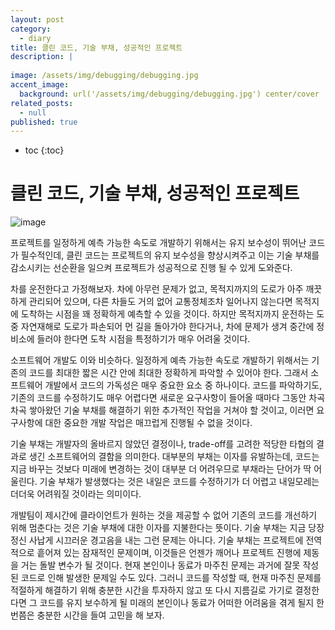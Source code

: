 ```yaml
---
layout: post
category:
  - diary
title: 클린 코드, 기술 부채, 성공적인 프로젝트
description: |
  
image: /assets/img/debugging/debugging.jpg
accent_image:
  background: url('/assets/img/debugging/debugging.jpg') center/cover
related_posts:
  - null
published: true
---
```


* toc
{:toc}

# 클린 코드, 기술 부채, 성공적인 프로젝트

![image](https://user-images.githubusercontent.com/71188307/192101873-987a0da6-bdfd-42ee-9655-f1b2fb37bb95.png)

프로젝트를 일정하게 예측 가능한 속도로 개발하기 위해서는 유지 보수성이 뛰어난 코드가 필수적인데, 클린 코드는 프로젝트의 유지 보수성을 향상시켜주고 이는 기술 부채를 감소시키는 선순환을 일으켜 프로젝트가 성공적으로 진행 될 수 있게 도와준다.

차를 운전한다고 가정해보자. 
차에 아무런 문제가 없고, 목적지까지의 도로가 아주 깨끗하게 관리되어 있으며, 다른 차들도 거의 없어 교통정체조차 일어나지 않는다면 목적지에 도착하는 시점을 꽤 정확하게 예측할 수 있을 것이다. 
하지만 목적지까지 운전하는 도중 자연재해로 도로가 파손되어 먼 길을 돌아가야 한다거나, 차에 문제가 생겨 중간에 정비소에 들러야 한다면 도착 시점을 특정하기가 매우 어려울 것이다.

소프트웨어 개발도 이와 비슷하다. 
일정하게 예측 가능한 속도로 개발하기 위해서는 기존의 코드를 최대한 짧은 시간 안에 최대한 정확하게 파악할 수 있어야 한다. 
그래서 소프트웨어 개발에서 코드의 가독성은 매우 중요한 요소 중 하나이다. 
코드를 파악하기도, 기존의 코드를 수정하기도 매우 어렵다면 새로운 요구사항이 들어올 때마다 그동안 차곡차곡 쌓아왔던 기술 부채를 해결하기 위한 추가적인 작업을 거쳐야 할 것이고, 이러면 요구사항에 대한 중요한 개발 작업은 매끄럽게 진행될 수 없을 것이다.

기술 부채는 개발자의 올바르지 않았던 결정이나, trade-off를 고려한 적당한 타협의 결과로 생긴 소프트웨어의 결함을 의미한다.
대부분의 부채는 이자를 유발하는데, 코드는 지금 바꾸는 것보다 미래에 변경하는 것이 대부분 더 어려우므로 부채라는 단어가 딱 어울린다. 
기술 부채가 발생했다는 것은 내일은 코드를 수정하기가 더 어렵고 내일모레는 더더욱 어려워질 것이라는 의미이다.

개발팀이 제시간에 클라이언트가 원하는 것을 제공할 수 없어 기존의 코드를 개선하기 위해 멈춘다는 것은 기술 부채에 대한 이자를 지불한다는 뜻이다. 
기술 부채는 지금 당장 정신 사납게 시끄러운 경고음을 내는 그런 문제는 아니다. 기술 부채는 프로젝트에 전역적으로 흩어져 있는 잠재적인 문제이며, 이것들은 언젠가 깨어나 프로젝트 진행에 제동을 거는 돌발 변수가 될 것이다.
현재 본인이나 동료가 마주친 문제는 과거에 잘못 작성 된 코드로 인해 발생한 문제일 수도 있다. 
그러니 코드를 작성할 때, 현재 마주친 문제를 적절하게 해결하기 위해 충분한 시간을 투자하지 않고 또 다시 지름길로 가기로 결정한다면 그 코드를 유지 보수하게 될 미래의 본인이나 동료가 어떠한 어려움을 겪게 될지 한 번쯤은 충분한 시간을 들여 고민을 해 보자.